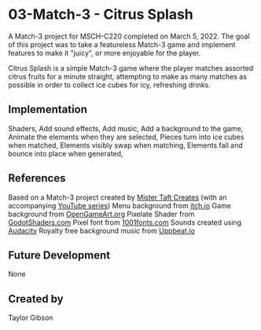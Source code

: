 # 03-Match-3 - Citrus Splash
A Match-3 project for MSCH-C220 completed on March 5, 2022. The goal of this project was to take a featureless Match-3 game and implement features to make it "juicy", or more enjoyable for the player.

Citrus Splash is a simple Match-3 game where the player matches assorted citrus fruits for a minute straight, attempting to make as many matches as possible in order to collect ice cubes for icy, refreshing drinks.

## Implementation
Shaders, 
Add sound effects, 
Add music, 
Add a background to the game, 
Animate the elements when they are selected, 
Pieces turn into ice cubes when matched,
Elements visibly swap when matching,
Elements fall and bounce into place when generated,


## References
Based on a Match-3 project created by [Mister Taft Creates](https://github.com/mistertaftcreates/Godot_match_3) (with an accompanying [YouTube series](https://www.youtube.com/playlist?list=PL4vbr3u7UKWqwQlvwvgNcgDL1p_3hcNn2))
Menu background from [itch.io](https://cartooncoffee.itch.io/sunnycloud)
Game background from [OpenGameArt.org](https://opengameart.org/content/sunny-background)
Pixelate Shader from [GodotShaders.com](https://godotshaders.com/shader/pixelate/)
Pixel font from [1001fonts.com](https://www.1001fonts.com/pixel-fonts.html)
Sounds created using [Audacity](https://www.audacityteam.org)
Royalty free background music from [Uppbeat.io](https://uppbeat.io/browse/music/gaming)

## Future Development
None

## Created by
Taylor Gibson

